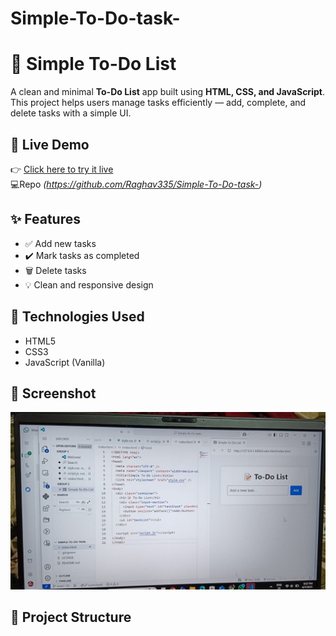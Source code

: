 # Simple-To-Do-task-
# 📝 Simple To-Do List

A clean and minimal **To-Do List** app built using **HTML, CSS, and JavaScript**.  
This project helps users manage tasks efficiently — add, complete, and delete tasks with a simple UI.



## 🔗 Live Demo

👉 [Click here to try it live](https://-Raghav335.github.io/simple-todo/)  
💻Repo *(https://github.com/Raghav335/Simple-To-Do-task-)*



## ✨ Features

- ✅ Add new tasks
- ✔️ Mark tasks as completed
- 🗑️ Delete tasks
- 💡 Clean and responsive design


## 🚀 Technologies Used

- HTML5
- CSS3
- JavaScript (Vanilla)


## 📸 Screenshot

![Screenshot](https://github.com/Raghav335/Simple-To-Do-task-/blob/main/Screenshot.jpg)


## 📁 Project Structure